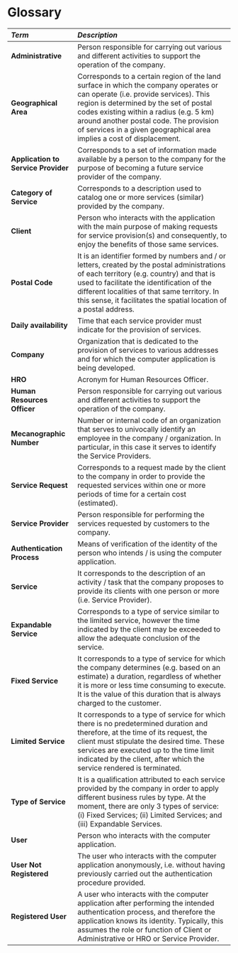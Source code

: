 # Glossary

| **_Term_**                   	| **_Description_**                                           |                                       
|:------------------------|:----------------------------------------------------------------|
| **Administrative** | Person responsible for carrying out various and different activities to support the operation of the company.|
| **Geographical Area** | Corresponds to a certain region of the land surface in which the company operates or can operate (i.e. provide services). This region is determined by the set of postal codes existing within a radius (e.g. 5 km) around another postal code. The provision of services in a given geographical area implies a cost of displacement.|
| **Application to Service Provider** | Corresponds to a set of information made available by a person to the company for the purpose of becoming a future service provider of the company.|
| **Category of Service** | Corresponds to a description used to catalog one or more services (similar) provided by the company.|
| **Client** | Person who interacts with the application with the main purpose of making requests for service provision(s) and consequently, to enjoy the benefits of those same services.|
| **Postal Code** |It is an identifier formed by numbers and / or letters, created by the postal administrations of each territory (e.g. country) and that is used to facilitate the identification of the different localities of that same territory. In this sense, it facilitates the spatial location of a postal address.|
| **Daily availability** | Time that each service provider must indicate for the provision of services.|
| **Company** | Organization that is dedicated to the provision of services to various addresses and for which the computer application is being developed. |
| **HRO** | Acronym for Human Resources Officer.|
| **Human Resources Officer** | Person responsible for carrying out various and different activities to support the operation of the company.|
| **Mecanographic Number** | Number or internal code of an organization that serves to univocally identify an employee in the company / organization. In particular, in this case it serves to identify the Service Providers.|
| **Service Request** | Corresponds to a request made by the client to the company in order to provide the requested services within one or more periods of time for a certain cost (estimated).|
| **Service Provider** | Person responsible for performing the services requested by customers to the company. |
| **Authentication Process** | Means of verification of the identity of the person who intends / is using the computer application.|
| **Service** | It corresponds to the description of an activity / task that the company proposes to provide its clients with one person or more (i.e. Service Provider).|
| **Expandable Service** | Corresponds to a type of service similar to the limited service, however the time indicated by the client may be exceeded to allow the adequate conclusion of the service.|
| **Fixed Service** | It corresponds to a type of service for which the company determines (e.g. based on an estimate) a duration, regardless of whether it is more or less time consuming to execute. It is the value of this duration that is always charged to the customer.|
| **Limited Service** | It corresponds to a type of service for which there is no predetermined duration and therefore, at the time of its request, the client must stipulate the desired time. These services are executed up to the time limit indicated by the client, after which the service rendered is terminated.|
| **Type of Service** | It is a qualification attributed to each service provided by the company in order to apply different business rules by type. At the moment, there are only 3 types of service: (i) Fixed Services; (ii) Limited Services; and (iii) Expandable Services.|
| **User** | Person who interacts with the computer application.|
| **User Not Registered** | The user who interacts with the computer application anonymously, i.e. without having previously carried out the authentication procedure provided.|
| **Registered User** | A user who interacts with the computer application after performing the intended authentication process, and therefore the application knows its identity. Typically, this assumes the role or function of Client or Administrative or HRO or Service Provider.|